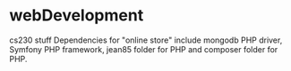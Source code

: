 # webDevelopment
cs230 stuff
Dependencies for "online store" include mongodb PHP driver, Symfony PHP framework, jean85 folder for PHP and composer folder for PHP.
